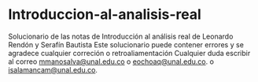 # Introduccion-al-analisis-real

Solucionario de las notas de Introducción al análisis real de Leonardo Rendón y Serafín Bautista
Este solucionario puede contener errores y se agradece cualquier correción o retroaliamentación
Cualquier duda escribir al correo mmanosalva@unal.edu.co o  eochoaq@unal.edu.co. o isalamancam@unal.edu.co.
